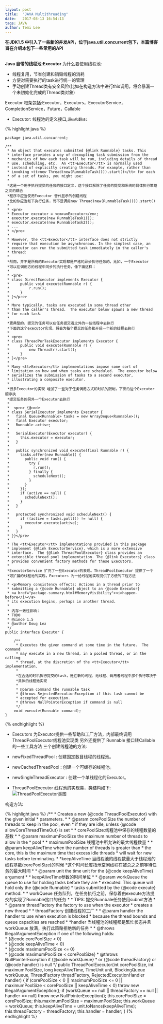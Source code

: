 ```yaml
---
layout: post
title:  "JAVA Multithreading"
date:   2017-08-13 16:54:13
tags: JAVA
author: Temi Lee
---
```


**在JDK1.5 中引入了一些新的并发API，位于java.util.concurrent包下，本篇博客旨在介绍本包下一些常用的API**
<br/><br/>

**Java 自带的线程池:Executor**
为什么要使用线程池:
- 线程复用，节省创建和销毁线程的消耗
- 方便对需要执行的task进行统一的管理
- 手动创建Thread类有安全风险(比如在构造方法中进行this调用，将会暴漏一个未初始化完成的Thread类对象)

Executor 框架包括:Executor，Executors，ExecutorService，CompletionService，Future，Callable

- Executor: 线程池的定义接口,`源码和翻译:`

{% highlight java %}

    package java.util.concurrent;

    /**
     * An object that executes submitted {@link Runnable} tasks. This
     * interface provides a way of decoupling task submission from the
     * mechanics of how each task will be run, including details of thread
     * use, scheduling, etc.  An <tt>Executor</tt> is normally used
     * instead of explicitly creating threads. For example, rather than
     * invoking <tt>new Thread(new(RunnableTask())).start()</tt> for each
     * of a set of tasks, you might use:
     *
     *这是一个用于执行提交的任务的接口定义，这个接口解除了任务的提交和系统的具体执行策略之间的耦合
     *程序中应当使用Executor 替代显示的创建线程
     *比如你应当如下执行任务，而不是调用new Thread(new(RunnableTask())).start()
     *
     * <pre>
     * Executor executor = <em>anExecutor</em>;
     * executor.execute(new RunnableTask1());
     * executor.execute(new RunnableTask2());
     * ...
     * </pre>
     *
     * However, the <tt>Executor</tt> interface does not strictly
     * require that execution be asynchronous. In the simplest case, an
     * executor can run the submitted task immediately in the caller's
     * thread:
     *
     *然而，并不是所有的Executor实现都是严格的异步执行任务的，比如，一个Executor
     *可以在调用方的线程中同步的执行任务，像下面这样：
     *
     * <pre>
     * class DirectExecutor implements Executor {
     *     public void execute(Runnable r) {
     *         r.run();
     *     }
     * }</pre>
     *
     * More typically, tasks are executed in some thread other
     * than the caller's thread.  The executor below spawns a new thread
     * for each task.
     *
     *更典型的，提交的任务可以在任务提交者之外的一些线程中去执行
     *下面的这个executor实现，将会为每个提交的任务都开启一个新的线程去执行
     *
     * <pre>
     * class ThreadPerTaskExecutor implements Executor {
     *     public void execute(Runnable r) {
     *         new Thread(r).start();
     *     }
     * }</pre>
     *
     * Many <tt>Executor</tt> implementations impose some sort of
     * limitation on how and when tasks are scheduled.  The executor below
     * serializes the submission of tasks to a second executor,
     * illustrating a composite executor.
     *
     *很多Executor的实现 增加了一些对于任务调用方式和时机的限制，下面的这个Executor顺序执
     *提交任务的另外一个Executor去执行
     *
     *  <pre> {@code
     * class SerialExecutor implements Executor {
     *   final Queue<Runnable> tasks = new ArrayDeque<Runnable>();
     *   final Executor executor;
     *   Runnable active;
     *
     *   SerialExecutor(Executor executor) {
     *     this.executor = executor;
     *   }
     *
     *   public synchronized void execute(final Runnable r) {
     *     tasks.offer(new Runnable() {
     *       public void run() {
     *         try {
     *           r.run();
     *         } finally {
     *           scheduleNext();
     *         }
     *       }
     *     });
     *     if (active == null) {
     *       scheduleNext();
     *     }
     *   }
     *
     *   protected synchronized void scheduleNext() {
     *     if ((active = tasks.poll()) != null) {
     *       executor.execute(active);
     *     }
     *   }
     * }}</pre>
     *
     * The <tt>Executor</tt> implementations provided in this package
     * implement {@link ExecutorService}, which is a more extensive
     * interface.  The {@link ThreadPoolExecutor} class provides an
     * extensible thread pool implementation. The {@link Executors} class
     * provides convenient factory methods for these Executors.
     *
     *ExecutorService 扩充了一些Executor的表现。ThreadPoolExecutor 提供了一个
     *可扩展的线程池的实现，Executors 为一给线程池实现提供了方便的工程方法
     *
     * <p>Memory consistency effects: Actions in a thread prior to
     * submitting a {@code Runnable} object to an {@code Executor}
     * <a href="package-summary.html#MemoryVisibility"><i>happen-before</i></a>
     * its execution begins, perhaps in another thread.
     *
     * 内存一致性影响：
     * TODO
     * @since 1.5
     * @author Doug Lea
     */
    public interface Executor {

        /**
         * Executes the given command at some time in the future.  The command
         * may execute in a new thread, in a pooled thread, or in the calling
         * thread, at the discretion of the <tt>Executor</tt> implementation.
         *
         *在合适的时机执行提交的task，是在新的线程、池线程、调用者线程中那个执行取决于
         *具体的线程池实现
         *
         * @param command the runnable task
         * @throws RejectedExecutionException if this task cannot be
         * accepted for execution.
         * @throws NullPointerException if command is null
         */
        void execute(Runnable command);
    }

{% endhighlight %}

- Executors 为Executor提供一些帮助和工厂方法，内部最终调用ThreadPoolExecutor线程池实现类
另外还提供了 Runnable 接口转Callable的一些工具方法
三个创建线程池的方法:
- newFixedThreadPool  : 创建固定数目线程的线程池。
- newCachedThreadPool : 创建一个可缓存的线程池。
- newSingleThreadExecutor : 创建一个单线程化的Executor。

- ThreadPoolExecutor 线程池的实现类，类结构如下:
![ThreadPoolExecutor类图][1]

构造方法:

{% highlight java %}
    /**
     * Creates a new {@code ThreadPoolExecutor} with the given initial
     * parameters.
     *
     * @param corePoolSize the number of threads to keep in the pool, even
     *        if they are idle, unless {@code allowCoreThreadTimeOut} is set
     *
     * corePoolSize:线程池中保存的线程数量的基数
     *
     * @param maximumPoolSize the maximum number of threads to allow in the
     *        pool
     *
     * maximumPoolSize 线程池中所允许的最大线程数量
     *
     * @param keepAliveTime when the number of threads is greater than
     *        the core, this is the maximum time that excess idle threads
     *        will wait for new tasks before terminating.
     *
     *keepAliveTime 当线程池的线程数量大于线程池的线程基数(corePoolSize)的时候
     *这个时间长度指示空闲线程在被总之之前等待任务的最大时间
     *
     * @param unit the time unit for the {@code keepAliveTime} argument
     *
     * keepAliveTime参数的时间单位
     *
     * @param workQueue the queue to use for holding tasks before they are
     *        executed.  This queue will hold only the {@code Runnable}
     *        tasks submitted by the {@code execute} method.
     *
     * workQueue 任务队列，在任务执行之前，保存着由execute方法提交的实现了Runnable接口的任务
     *
     * TIPS: 提交Runnbale任务使用submit方法
     *
     * @param threadFactory the factory to use when the executor
     *        creates a new thread
     *
     * threadFactory 创建线程的工厂
     *
     * @param handler the handler to use when execution is blocked
     *        because the thread bounds and queue capacities are reached
     *
     *handler 当线程池的线程都是繁忙状态并且workQueue 放满，执行此策略拒绝新的任务
     *
     * @throws IllegalArgumentException if one of the following holds:<br>
     *         {@code corePoolSize < 0}<br>
     *         {@code keepAliveTime < 0}<br>
     *         {@code maximumPoolSize <= 0}<br>
     *         {@code maximumPoolSize < corePoolSize}
     * @throws NullPointerException if {@code workQueue}
     *         or {@code threadFactory} or {@code handler} is null
     */
    public ThreadPoolExecutor(int corePoolSize,
                              int maximumPoolSize,
                              long keepAliveTime,
                              TimeUnit unit,
                              BlockingQueue<Runnable> workQueue,
                              ThreadFactory threadFactory,
                              RejectedExecutionHandler handler) {
        if (corePoolSize < 0 ||
            maximumPoolSize <= 0 ||
            maximumPoolSize < corePoolSize ||
            keepAliveTime < 0)
            throw new IllegalArgumentException();
        if (workQueue == null || threadFactory == null || handler == null)
            throw new NullPointerException();
        this.corePoolSize = corePoolSize;
        this.maximumPoolSize = maximumPoolSize;
        this.workQueue = workQueue;
        this.keepAliveTime = unit.toNanos(keepAliveTime);
        this.threadFactory = threadFactory;
        this.handler = handler;
    }
{% endhighlight %}


[1]: /img/blog/multithreading/multithreading.png

